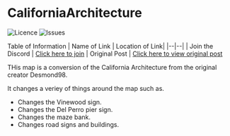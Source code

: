 # CaliforniaArchitecture
![Licence](https://img.shields.io/badge/Repository%20Licence-MIT%20Licence-blue?style=for-the-badge&logo=github) ![Issues](https://img.shields.io/github/issues/MayhemStudios/CaliforniaArchitecture?style=for-the-badge&logo=github-critical)



Table of Information
| Name of Link | Location of Link|
|--|--|
| Join the Discord | [Click here to join](https://discord.gg/b9upz9NkwC) 
| Original Post | [Click here to view original post](https://www.gta5-mods.com/maps/real-freeway-signs)


THis map is a conversion of the California Architecture from the original creator Desmond98.

It changes a veriey of things around the map such as.

- Changes the Vinewood sign.
- Changes the Del Perro pier sign.
- Changes the maze bank.
- Changes road signs and buildings.
